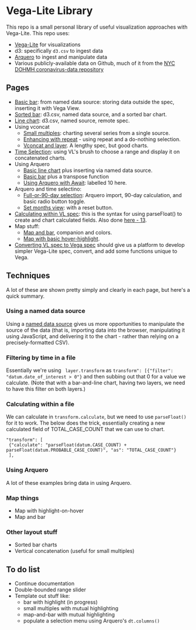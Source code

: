 # Vega-Lite Library
This repo is a small personal library of useful visualization approaches with Vega-Lite. This repo uses:
- [Vega-Lite](https://vega.github.io/vega-lite/) for visualizations
- d3: specifically ```d3.csv``` to ingest data
- [Arquero](https://uwdata.github.io/arquero/) to ingest and manipulate data
- Various publicly-available data on Github, much of it from the [NYC DOHMH coronavirus-data repository](https://github.com/nychealth/coronavirus-data)

## Pages
- [Basic bar](https://mmontesanonyc.github.io/vega-lite-library/1-basic-bar-from-named.html): from named data source: storing data outside the spec, inserting it with Vega View.
- [Sorted bar](https://mmontesanonyc.github.io/vega-lite-library/2-sorted-bar.html): d3.csv, named data source, and a sorted bar chart.
- [Line chart](https://mmontesanonyc.github.io/vega-lite-library/3-line-from-named.html): d3.csv, named source, remote spec.
- Using vconcat
    - [Small multiples](https://mmontesanonyc.github.io/vega-lite-library/4-small-multiples-vconcat.html): charting several series from a single source.
    - [Enhancing with repeat](https://mmontesanonyc.github.io/vega-lite-library/5-vconcat-with-select.html) - using repeat and a do-nothing selection.
    - [Vconcat and layer](https://mmontesanonyc.github.io/vega-lite-library/5a-vconcat-and-layer.html). A lengthy spec, but good charts.
- [Time Selection](https://mmontesanonyc.github.io/vega-lite-library/6-brush-time-selection.html): using VL's brush to choose a range and display it on concatenated charts.
- Using Arquero
    - [Basic line chart](https://mmontesanonyc.github.io/vega-lite-library/) plus inserting via named data source.
    - [Basic bar](https://mmontesanonyc.github.io/vega-lite-library/) plus a transpose function
    - [Using Arquero with Await](https://mmontesanonyc.github.io/vega-lite-library/): labelled 10 here.
- Arquero and time selectino:
    - [Full-or-90-day selection](https://mmontesanonyc.github.io/vega-lite-library/): Arquero import, 90-day calculation, and basic radio button toggle.
    - [Set months view](https://mmontesanonyc.github.io/vega-lite-library/): with a reset button. 
- [Calculating within VL spec](https://mmontesanonyc.github.io/vega-lite-library/): this is the syntax for using parseFloat() to create and chart calculated fields. Also done [here - 13](https://mmontesanonyc.github.io/vega-lite-library/).
- Map stuff:
    - [Map and bar](https://mmontesanonyc.github.io/vega-lite-library/), companion and colors.
    - [Map with basic hover-highlight](https://mmontesanonyc.github.io/vega-lite-library/).
- [Converting VL spec to Vega spec](https://mmontesanonyc.github.io/vega-lite-library/) should give us a platform to develop simpler Vega-Lite spec, convert, and add some functions unique to Vega.
 
## Techniques
A lot of these are shown pretty simply and clearly in each page, but here's a quick summary.

### Using a named data source
Using a [named data source](https://vega.github.io/vega-lite/docs/data.html#named) gives us more opportunities to manipulate the source of the data (that is, importing data into the browser, manipulating it using JavaScript, and delivering it to the chart - rather than relying on a precisely-formatted CSV). 

### Filtering by time in a file
Essentially we're using ``` layer.transform``` as ```transform": [{"filter": "datum.date_of_interest > 0"}``` and then subbing out that 0 for a value we calculate. (Note that with a bar-and-line chart, having two layers, we need to have this filter on both layers.)

### Calculating within a file
We can calculate in ```transform.calculate```, but we need to use ```parseFloat()``` for it to work. The below does the trick, essentially creating a new calculated field of TOTAL_CASE_COUNT that we can use to chart. 
```
"transform": [
 {"calculate": "parseFloat(datum.CASE_COUNT) + parseFloat(datum.PROBABLE_CASE_COUNT)", "as": "TOTAL_CASE_COUNT"}
 ],
 ```

### Using Arquero
A lot of these examples bring data in using Arquero. 

### Map things
- Map with highlight-on-hover
- Map and bar

### Other layout stuff
- Sorted bar charts
- Vertical concatenation (useful for small multiples)

## To do list
- Continue documentation
- Double-bounded range slider
- Template out stuff like:
    - bar with highlight (in progress)
    - small multiples with mutual highlighting
    - map-and-bar with mutual highlighting
    - populate a selection menu using Arquero's ```dt.columns()```
